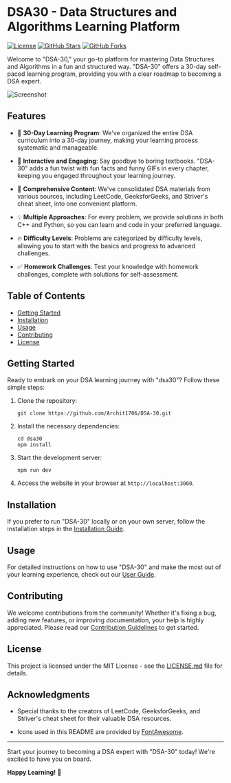 # DSA30 - Data Structures and Algorithms Learning Platform

[![License](https://img.shields.io/badge/license-MIT-blue.svg)](https://opensource.org/licenses/MIT)
[![GitHub Stars](https://img.shields.io/github/stars/Archit1706/DSA-30)](https://github.com/Archit1706/DSA-30/stargazers)
[![GitHub Forks](https://img.shields.io/github/forks/Archit1706/DSA-30)](https://github.com/Archit1706/DSA-30/network/members)

Welcome to "DSA-30," your go-to platform for mastering Data Structures and Algorithms in a fun and structured way. "DSA-30" offers a 30-day self-paced learning program, providing you with a clear roadmap to becoming a DSA expert.

![Screenshot](https://github.com/Archit1706/DSA-30/assets/75872913/822eed53-d97d-422b-a1d5-88e19bca2cdc)

## Features

- 📆 **30-Day Learning Program**: We've organized the entire DSA curriculum into a 30-day journey, making your learning process systematic and manageable.

- 🚀 **Interactive and Engaging**: Say goodbye to boring textbooks. "DSA-30" adds a fun twist with fun facts and funny GIFs in every chapter, keeping you engaged throughout your learning journey.

- 📖 **Comprehensive Content**: We've consolidated DSA materials from various sources, including LeetCode, GeeksforGeeks, and Striver's cheat sheet, into one convenient platform.

- 💡 **Multiple Approaches**: For every problem, we provide solutions in both C++ and Python, so you can learn and code in your preferred language.

- 🔥 **Difficulty Levels**: Problems are categorized by difficulty levels, allowing you to start with the basics and progress to advanced challenges.

- ✅ **Homework Challenges**: Test your knowledge with homework challenges, complete with solutions for self-assessment.

## Table of Contents

- [Getting Started](#getting-started)
- [Installation](#installation)
- [Usage](#usage)
- [Contributing](#contributing)
- [License](#license)

## Getting Started

Ready to embark on your DSA learning journey with "dsa30"? Follow these simple steps:

1. Clone the repository:

   ```shell
   git clone https://github.com/Archit1706/DSA-30.git
   ```

2. Install the necessary dependencies:

   ```shell
   cd dsa30
   npm install
   ```

3. Start the development server:

   ```shell
   npm run dev
   ```

4. Access the website in your browser at `http://localhost:3000`.

## Installation

If you prefer to run "DSA-30" locally or on your own server, follow the installation steps in the [Installation Guide](docs/installation.md).

## Usage

For detailed instructions on how to use "DSA-30" and make the most out of your learning experience, check out our [User Guide](docs/user-guide.md).

## Contributing

We welcome contributions from the community! Whether it's fixing a bug, adding new features, or improving documentation, your help is highly appreciated. Please read our [Contribution Guidelines](CONTRIBUTING.md) to get started.

## License

This project is licensed under the MIT License - see the [LICENSE.md](LICENSE.md) file for details.

## Acknowledgments

- Special thanks to the creators of LeetCode, GeeksforGeeks, and Striver's cheat sheet for their valuable DSA resources.

- Icons used in this README are provided by [FontAwesome](https://fontawesome.com/).

---

Start your journey to becoming a DSA expert with "DSA-30" today! We're excited to have you on board.

**Happy Learning!** 🚀
